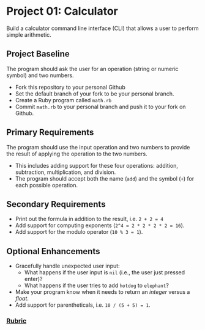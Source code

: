 # Project 01: Calculator

Build a calculator command line interface (CLI) that allows a user to perform simple arithmetic.

## Project Baseline
The program should ask the user for an operation (string or numeric symbol) and two numbers.

- Fork this repository to your personal Github
- Set the default branch of your fork to be your personal branch.
- Create a Ruby program called `math.rb`
- Commit `math.rb` to your personal branch and push it to your fork on Github.

## Primary Requirements
The program should use the input operation and two numbers to provide the result of applying the operation to the two numbers.

- This includes adding support for these four operations: addition, subtraction, multiplication, and division.
- The program should accept both the name (`add`) and the symbol (`+`) for each possible operation.

## Secondary Requirements
- Print out the formula in addition to the result, i.e. `2 + 2 = 4`
- Add support for computing exponents (`2^4 = 2 * 2 * 2 * 2 = 16`).
- Add support for the modulo operator (`10 % 3 = 1`).

## Optional Enhancements
- Gracefully handle unexpected user input:
  - What happens if the user input is `nil` (i.e., the user just pressed enter)?
  - What happens if the user tries to add `hotdog` to `elephant`?
- Make your program know when it needs to return an _integer_ versus a _float_.
- Add support for parentheticals, i.e. `10 / (5 + 5) = 1`.


### [Rubric](rubric.md)
